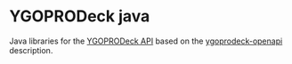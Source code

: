 # YGOPRODeck java

Java libraries for the [YGOPRODeck API](https://ygoprodeck.com/api-guide/) based on the [ygoprodeck-openapi](https://github.com/magicDGS-gaming/ygoprodeck-openapi) description.
